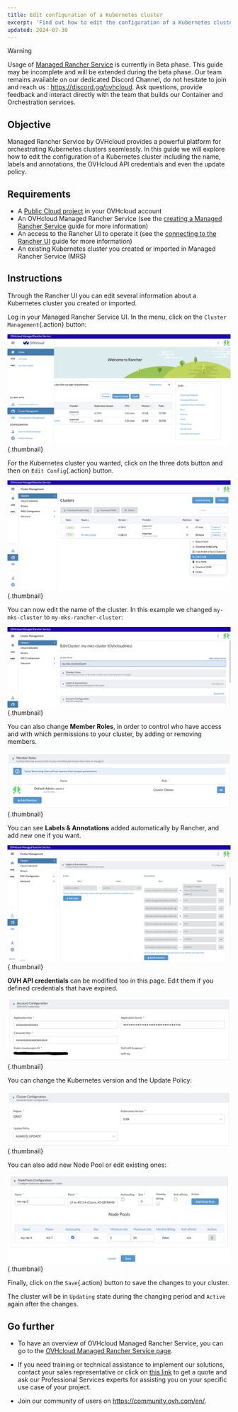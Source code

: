 ```yaml
---
title: Edit configuration of a Kubernetes cluster
excerpt: 'Find out how to edit the configuration of a Kubernetes cluster on a Managed Rancher Service'
updated: 2024-07-30
---
```


> [!warning]
>
> Usage of [Managed Rancher Service](https://labs.ovhcloud.com/en/managed-rancher-service/) is currently in Beta phase.
> This guide may be incomplete and will be extended during the beta phase. Our team remains available on our dedicated Discord Channel, do not hesitate to join and reach us : <https://discord.gg/ovhcloud>. Ask questions, provide feedback and interact directly with the team that builds our Container and Orchestration services.
>

## Objective

Managed Rancher Service by OVHcloud provides a powerful platform for orchestrating Kubernetes clusters seamlessly. In this guide we will explore how to edit the configuration of a Kubernetes cluster including the name, labels and annotations, the OVHcloud API credentials and even the update policy.

## Requirements

- A [Public Cloud project](https://www.ovhcloud.com/fr-ca/public-cloud/) in your OVHcloud account
- An OVHcloud Managed Rancher Service (see the [creating a Managed Rancher Service](/pages/public_cloud/containers_orchestration/managed_rancher_service/create-update-rancher) guide for more information)
- An access to the Rancher UI to operate it (see the [connecting to the Rancher UI](/pages/public_cloud/containers_orchestration/managed_rancher_service/create-update-rancher) guide for more information)
- An existing Kubernetes cluster you created or imported in Managed Rancher Service (MRS)

## Instructions

Through the Rancher UI you can edit several information about a Kubernetes cluster you created or imported.

Log in your Managed Rancher Service UI.
In the menu, click on the `Cluster Management`{.action} button: 

![OVHcloud Managed Rancher Service UI](images/rancher-cluster-management.png){.thumbnail}

For the Kubernetes cluster you wanted, click on the three dots button and then on `Edit Config`{.action} button.

![OVHcloud Managed Rancher Service UI](images/rancher-edit-config.png){.thumbnail}

You can now edit the name of the cluster. In this example we changed `my-mks-cluster` to `my-mks-rancher-cluster`:

![OVHcloud Managed Rancher Service UI](images/rancher-cluster-name.png){.thumbnail}

You can also change **Member Roles**, in order to control who have access and with which permissions to your cluster, by adding or removing members.

![OVHcloud Managed Rancher Service UI](images/rancher-members.png){.thumbnail}

You can see **Labels & Annotations** added automatically by Rancher, and add new one if you want.

![OVHcloud Managed Rancher Service UI](images/rancher-labels-annotations.png){.thumbnail}

**OVH API credentials** can be modified too in this page. Edit them if you defined credentials that have expired.

![OVHcloud Managed Rancher Service UI](images/rancher-api-creds.png){.thumbnail}

You can change the Kubernetes version and the Update Policy:

![OVHcloud Managed Rancher Service UI](images/rancher-update-policy.png){.thumbnail}

You can also add new Node Pool or edit existing ones:

![OVHcloud Managed Rancher Service UI](images/rancher-np.png){.thumbnail}

Finally, click on the `Save`{.action} button to save the changes to your cluster.

The cluster will be in `Updating` state during the changing period and `Active` again after the changes.

## Go further

- To have an overview of OVHcloud Managed Rancher Service, you can go to the [OVHcloud Managed Rancher Service page](https://www.ovhcloud.com/fr-ca/public-cloud/managed-rancher-service/).

- If you need training or technical assistance to implement our solutions, contact your sales representative or click on [this link](https://www.ovhcloud.com/fr-ca/professional-services/) to get a quote and ask our Professional Services experts for assisting you on your specific use case of your project.

- Join our community of users on <https://community.ovh.com/en/>.